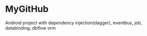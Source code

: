 # MyGitHub
Android project with dependency injection(dagger), eventbus, job, databinding, dbflow orm
